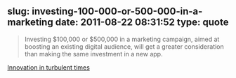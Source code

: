 slug: investing-100-000-or-500-000-in-a-marketing
date: 2011-08-22 08:31:52
type: quote
---

> Investing $100,000 or $500,000 in a marketing campaign, aimed at boosting an existing digital audience, will get a greater consideration than making the same investment in a new app.

[Innovation in turbulent times](http://www.mondaynote.com/2011/08/21/innovation-in-turbulent-times/)
